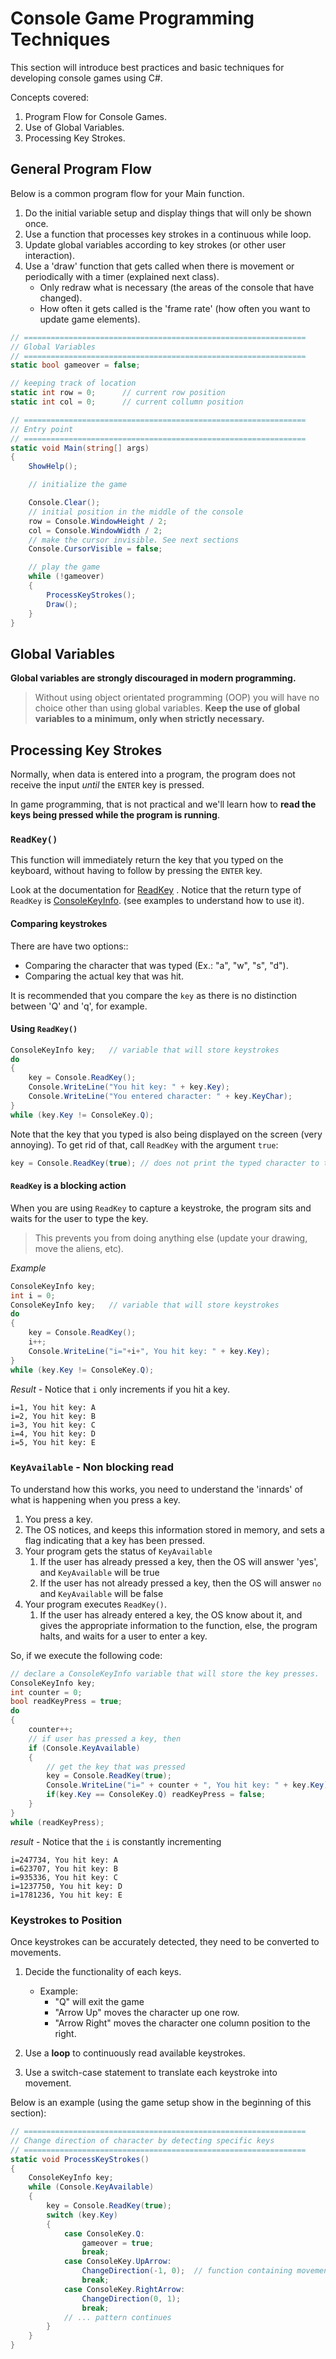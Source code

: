 # Console Game Programming Techniques 

This section will introduce best practices and basic techniques for developing console games using C#.

Concepts covered:

1. Program Flow for Console Games.
2. Use of Global Variables.
3. Processing Key Strokes.


## General Program Flow

Below is a common program flow for your Main function.

1. Do the initial variable setup and display things that will only be shown once.
2. Use a function that processes key strokes in a continuous while loop.
3. Update global variables according to key strokes (or other user interaction).
4. Use a 'draw' function that gets called when there is movement or periodically with a timer (explained next class).
	- Only redraw what is necessary (the areas of the console that have changed).
	- How often it gets called is the 'frame rate' (how often you want to update game elements).


```csharp  
// ===============================================================
// Global Variables
// ===============================================================
static bool gameover = false;

// keeping track of location
static int row = 0;      // current row position
static int col = 0;      // current collumn position

// ===============================================================
// Entry point
// ===============================================================
static void Main(string[] args)
{
	ShowHelp();

    // initialize the game

    Console.Clear();
	// initial position in the middle of the console
	row = Console.WindowHeight / 2;
    col = Console.WindowWidth / 2;
    // make the cursor invisible. See next sections
    Console.CursorVisible = false;

    // play the game
    while (!gameover)
    {
	    ProcessKeyStrokes();
		Draw();
    }
}
```


## Global Variables

**Global variables are strongly discouraged in modern programming.** 

> Without using object orientated programming (OOP) you will have no choice other than using global variables.
> **Keep the use of global variables to a minimum, only when strictly necessary.** 


## Processing Key Strokes

Normally, when data is entered into a program, the program does not receive the input *until* the `ENTER` key is pressed.

In game programming, that is not practical and we'll learn how to **read the keys being pressed while the program is running**.

### `ReadKey()`

This function will immediately return the key that you typed on the keyboard, without having to follow by pressing the `ENTER` key.

Look at the documentation for [ReadKey](https://docs.microsoft.com/en-us/dotnet/api/system.console.readkey?view=net-5.0) . Notice that the return type of `ReadKey` is [ConsoleKeyInfo](https://docs.microsoft.com/en-us/dotnet/api/system.consolekeyinfo?view=net-5.0).  (see examples to understand how to use it).

#### Comparing keystrokes

There are have two options::
- Comparing the character that was typed (Ex.: "a", "w", "s", "d").
- Comparing the actual key that was hit.

It is recommended that you compare the `key` as there is no distinction between 'Q' and 'q', for example.

#### Using `ReadKey()`

```csharp
ConsoleKeyInfo key;   // variable that will store keystrokes
do
{
	key = Console.ReadKey();
	Console.WriteLine("You hit key: " + key.Key);
	Console.WriteLine("You entered character: " + key.KeyChar);
}
while (key.Key != ConsoleKey.Q);
```


Note that the key that you typed is also being displayed on the screen (very annoying).
To get rid of that, call `ReadKey` with the argument `true`:

```csharp
key = Console.ReadKey(true); // does not print the typed character to the screen
```

#### `ReadKey` is a blocking action

When you are using `ReadKey` to capture a keystroke, the program sits and waits for the user to type the key. 

> This prevents you from doing anything else (update your drawing, move the aliens, etc).

*Example*
```csharp
ConsoleKeyInfo key;
int i = 0;
ConsoleKeyInfo key;   // variable that will store keystrokes
do
{
	key = Console.ReadKey();
	i++;
	Console.WriteLine("i="+i+", You hit key: " + key.Key);
}
while (key.Key != ConsoleKey.Q);
```

*Result* - Notice that `i` only increments if you hit a key.

```text
i=1, You hit key: A
i=2, You hit key: B
i=3, You hit key: C
i=4, You hit key: D
i=5, You hit key: E
```


### `KeyAvailable` - Non blocking read

To understand how this works, you need to understand the 'innards' of what is happening when you press a key.

1. You press a key.
2. The OS notices, and keeps this information stored in memory, and sets a flag indicating that a key has been pressed.
3. Your program gets the status of `KeyAvailable`
   1. If the user has already pressed a key, then the OS will answer 'yes', and `KeyAvailable` will be true
   2. If the user has not already pressed a key, then the OS will answer `no` and `KeyAvailable` will be false
4. Your program executes `ReadKey()`.
   1. If the user has already entered a key, the OS know about it, and gives the appropriate information to the function, else, the program halts, and waits for a user to enter a key.

So, if we execute the following code:

```csharp
// declare a ConsoleKeyInfo variable that will store the key presses.
ConsoleKeyInfo key;
int counter = 0;
bool readKeyPress = true;
do
{
    counter++;
    // if user has pressed a key, then
    if (Console.KeyAvailable)
    {
        // get the key that was pressed
        key = Console.ReadKey(true);
        Console.WriteLine("i=" + counter + ", You hit key: " + key.Key);
        if(key.Key == ConsoleKey.Q) readKeyPress = false;
    }
}
while (readKeyPress);
```

*result* - Notice that the `i` is constantly incrementing

```text
i=247734, You hit key: A
i=623707, You hit key: B
i=935336, You hit key: C
i=1237750, You hit key: D
i=1781236, You hit key: E
```

### Keystrokes to Position

Once keystrokes can be accurately detected, they need to be converted to movements.

1. Decide the functionality of each keys.
	- Example:
		- "Q" will exit the game
		-  "Arrow Up" moves the character up one row.
		- "Arrow Right" moves the character one column position to the right.
	
2. Use a **loop** to continuously read available keystrokes.

3. Use a switch-case statement to translate each keystroke into movement.

Below is an example (using the game setup show in the beginning of this section):

```csharp
// ===============================================================
// Change direction of character by detecting specific keys
// ===============================================================
static void ProcessKeyStrokes()
{
	ConsoleKeyInfo key;
    while (Console.KeyAvailable)
	{
		key = Console.ReadKey(true);
        switch (key.Key)
        {
		    case ConsoleKey.Q:
		        gameover = true;
                break;
            case ConsoleKey.UpArrow:
	            ChangeDirection(-1, 0);  // function containing movement logic
                break;
            case ConsoleKey.RightArrow:
                ChangeDirection(0, 1);
                break;
			// ... pattern continues
        }
    }
}
```

